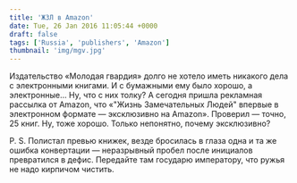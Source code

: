 ```yaml
---
title: 'ЖЗЛ в Amazon'
date: Tue, 26 Jan 2016 11:05:44 +0000
draft: false
tags: ['Russia', 'publishers', 'Amazon']
thumbnail: 'img/mgv.jpg'
---
```


Издательство «Молодая гвардия» долго не хотело иметь никакого дела с электронными книгами. И с бумажными ему было хорошо, а электронные… Ну, что с них толку? А сегодня пришла рекламная рассылка от Amazon, что «"Жизнь Замечательных Людей" впервые в электронном формате — эксклюзивно на Amazon». Проверил — точно, 25 книг. Ну, тоже хорошо. Только непонятно, почему эксклюзивно? 

P. S. Полистал превью книжек, везде бросилась в глаза одна и та же ошибка конвертации — неразрывный пробел после инициалов превратился в дефис. Передайте там государю императору, что ружья не надо кирпичом чистить.